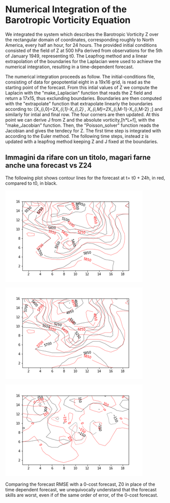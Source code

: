 # Numerical Integration of the Barotropic Vorticity Equation

We integrated the system which describes the Barotropic Vorticity Z over the rectangular domain of coordinates, corresponding roughly to North America, every half an hour, for 24 hours.
The provided initial conditions consisted of the field of Z at 500 hPa derived from observations for the 5th of January 1949, representing t0.
The Leapfrog method and a linear extrapolation of the boundaries for the Laplacian were used to achieve the numerical integration, resulting in a time-dependent forecast.

The numerical integration proceeds as follow. 
The initial-conditions file, consisting of data for geopotential eight in a 19x16 grid, is read as the starting point of the forecast. From this intial values of Z we compute the Laplacin with the "make_Laplacian" function that reads the Z field and return a 17x15, thus exclunding boundaries. Boundaries are then computed with the "extrapolate" function that extrapolate linearly the boundaries according to:
\[X_{i,0}=2*X_{i,1}-X_{i,2} ,
X_{i,M}=2*X_{i,M-1}-X_{i,M-2} ;\]
and similarly for intial and final row. The four corners are then updated.
At this point we can derive J from Z and the absolute vorticity,\[h*L+f], with the "make_Jacobian" function. Then, the "Poisson_solver" function reads the Jacobian and gives the tendecy for Z. The first time step is integrated with according to the Euler method. The following time steps, instead z is updated with a leapfrog method keeping Z and J fixed at the boundaries. 

## Immagini da rifare con un titolo, magari farne anche una forecast vs Z24 
The following plot shows contour lines for the forecast at t= t0 + 24h, in red, compared to t0, in black. 

![](forecast.png)

![](analysis.png)

![](tendency.png)

Comparing the forecast RMSE with a 0-cost forecast, Z0 in place of the time dependent forecast, we unequivocally understand that the forecast skills are worst, even if of the same order of error, of the 0-cost forecast. 
